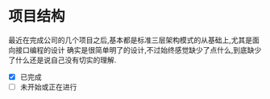 # 项目结构
最近在完成公司的几个项目之后,基本都是标准三层架构模式的从基础上,尤其是面向接口编程的设计
确实是很简单明了的设计,不过始终感觉缺少了点什么,到底缺少了什么还是说自己没有切实的理解.
* [x] 已完成 
* [ ] 未开始或正在进行
